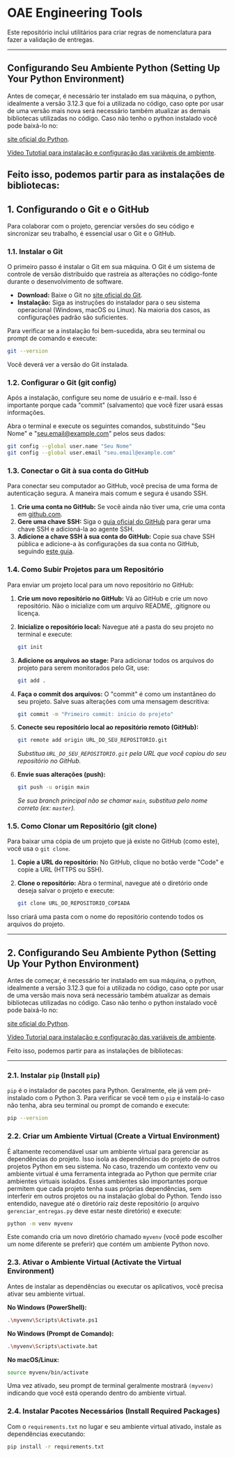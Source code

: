 # OAE Engineering Tools

Este repositório inclui utilitários para criar regras de nomenclatura para fazer a validação de entregas.

-----

## Configurando Seu Ambiente Python (Setting Up Your Python Environment)

Antes de começar, é necessário ter instalado em sua máquina, o python, idealmente a versão 3.12.3 que foi a utilizada no código, caso opte por usar de uma versão mais nova será necessário também atualizar as demais bibliotecas utilizadas no código. Caso não tenho o python instalado você pode baixá-lo no:

 [site oficial do Python](https://www.python.org/downloads/).

 [Vídeo Tutotial para instalação e configuração das variáveis de ambiente](https://www.youtube.com/watch?v=WgFqLVRh0Y0).

 Feito isso, podemos partir para as instalações de bibliotecas:
-----

## 1\. Configurando o Git e o GitHub

Para colaborar com o projeto, gerenciar versões do seu código e sincronizar seu trabalho, é essencial usar o Git e o GitHub.

### 1.1. Instalar o Git

O primeiro passo é instalar o Git em sua máquina. O Git é um sistema de controle de versão distribuído que rastreia as alterações no código-fonte durante o desenvolvimento de software.

  - **Download:** Baixe o Git no [site oficial do Git](https://git-scm.com/downloads).
  - **Instalação:** Siga as instruções do instalador para o seu sistema operacional (Windows, macOS ou Linux). Na maioria dos casos, as configurações padrão são suficientes.

Para verificar se a instalação foi bem-sucedida, abra seu terminal ou prompt de comando e execute:

```bash
git --version
```

Você deverá ver a versão do Git instalada.

### 1.2. Configurar o Git (git config)

Após a instalação, configure seu nome de usuário e e-mail. Isso é importante porque cada "commit" (salvamento) que você fizer usará essas informações.

Abra o terminal e execute os seguintes comandos, substituindo "Seu Nome" e "seu.email@example.com" pelos seus dados:

```bash
git config --global user.name "Seu Nome"
git config --global user.email "seu.email@example.com"
```

### 1.3. Conectar o Git à sua conta do GitHub

Para conectar seu computador ao GitHub, você precisa de uma forma de autenticação segura. A maneira mais comum e segura é usando SSH.

1.  **Crie uma conta no GitHub:** Se você ainda não tiver uma, crie uma conta em [github.com](https://github.com).
2.  **Gere uma chave SSH:** Siga o [guia oficial do GitHub](https://docs.github.com/pt/authentication/connecting-to-github-with-ssh/generating-a-new-ssh-key-and-adding-it-to-the-ssh-agent) para gerar uma chave SSH e adicioná-la ao agente SSH.
3.  **Adicione a chave SSH à sua conta do GitHub:** Copie sua chave SSH pública e adicione-a às configurações da sua conta no GitHub, seguindo [este guia](https://docs.github.com/pt/authentication/connecting-to-github-with-ssh/adding-a-new-ssh-key-to-your-github-account).

### 1.4. Como Subir Projetos para um Repositório

Para enviar um projeto local para um novo repositório no GitHub:

1.  **Crie um novo repositório no GitHub:** Vá ao GitHub e crie um novo repositório. Não o inicialize com um arquivo README, .gitignore ou licença.
   
2.  **Inicialize o repositório local:** Navegue até a pasta do seu projeto no terminal e execute:
   
    ```bash
    git init
    ```
    
3.  **Adicione os arquivos ao stage:** Para adicionar todos os arquivos do projeto para serem monitorados pelo Git, use:
   
    ```bash
    git add .
    ```
  
4.  **Faça o commit dos arquivos:** O "commit" é como um instantâneo do seu projeto. Salve suas alterações com uma mensagem descritiva:
   
    ```bash
    git commit -m "Primeiro commit: início do projeto"
    ```
    
5.  **Conecte seu repositório local ao repositório remoto (GitHub):**
   
    ```bash
    git remote add origin URL_DO_SEU_REPOSITORIO.git
    ```
    
    *Substitua `URL_DO_SEU_REPOSITORIO.git` pela URL que você copiou do seu repositório no GitHub.*
    
6.  **Envie suas alterações (push):**

    ```bash
    git push -u origin main
    ```
    
    *Se sua branch principal não se chamar `main`, substitua pelo nome correto (ex: `master`).*

### 1.5. Como Clonar um Repositório (git clone)

Para baixar uma cópia de um projeto que já existe no GitHub (como este), você usa o `git clone`.

1.  **Copie a URL do repositório:** No GitHub, clique no botão verde "Code" e copie a URL (HTTPS ou SSH).
2.  **Clone o repositório:** Abra o terminal, navegue até o diretório onde deseja salvar o projeto e execute:
   
    ```bash
    git clone URL_DO_REPOSITORIO_COPIADA
    ```

Isso criará uma pasta com o nome do repositório contendo todos os arquivos do projeto.

-----

## 2\. Configurando Seu Ambiente Python (Setting Up Your Python Environment)

Antes de começar, é necessário ter instalado em sua máquina, o python, idealmente a versão 3.12.3 que foi a utilizada no código, caso opte por usar de uma versão mais nova será necessário também atualizar as demais bibliotecas utilizadas no código. Caso não tenho o python instalado você pode baixá-lo no:

[site oficial do Python](https://www.python.org/downloads/).

[Vídeo Tutorial para instalação e configuração das variáveis de ambiente](https://www.youtube.com/watch?v=WgFqLVRh0Y0).

Feito isso, podemos partir para as instalações de bibliotecas:

-----

### 2.1. Instalar `pip` (Install `pip`)

`pip` é o instalador de pacotes para Python. Geralmente, ele já vem pré-instalado com o Python 3. Para verificar se você tem o `pip` e instalá-lo caso não tenha, abra seu terminal ou prompt de comando e execute:

```bash
pip --version
```

### 2.2. Criar um Ambiente Virtual (Create a Virtual Environment)

É altamente recomendável usar um ambiente virtual para gerenciar as dependências do projeto. Isso isola as dependências do projeto de outros projetos Python em seu sistema. No caso, trazendo um contexto venv ou ambiente virtual é uma ferramenta integrada ao Python que permite criar ambientes virtuais isolados. Esses ambientes são importantes porque permitem que cada projeto tenha suas próprias dependências, sem interferir em outros projetos ou na instalação global do Python. Tendo isso entendido, navegue até o diretório raiz deste repositório (o arquivo `gerenciar_entregas.py` deve estar neste diretório) e execute:

```bash
python -m venv myvenv
```

Este comando cria um novo diretório chamado `myvenv` (você pode escolher um nome diferente se preferir) que contém um ambiente Python novo.

### 2.3. Ativar o Ambiente Virtual (Activate the Virtual Environment)

Antes de instalar as dependências ou executar os aplicativos, você precisa ativar seu ambiente virtual.

**No Windows (PowerShell):**

```bash
.\myvenv\Scripts\Activate.ps1
```

**No Windows (Prompt de Comando):**

```bash
.\myvenv\Scripts\activate.bat
```

**No macOS/Linux:**

```bash
source myvenv/bin/activate
```

Uma vez ativado, seu prompt de terminal geralmente mostrará `(myvenv)` indicando que você está operando dentro do ambiente virtual.

### 2.4. Instalar Pacotes Necessários (Install Required Packages)

Com o `requirements.txt` no lugar e seu ambiente virtual ativado, instale as dependências executando:

```bash
pip install -r requirements.txt
```
